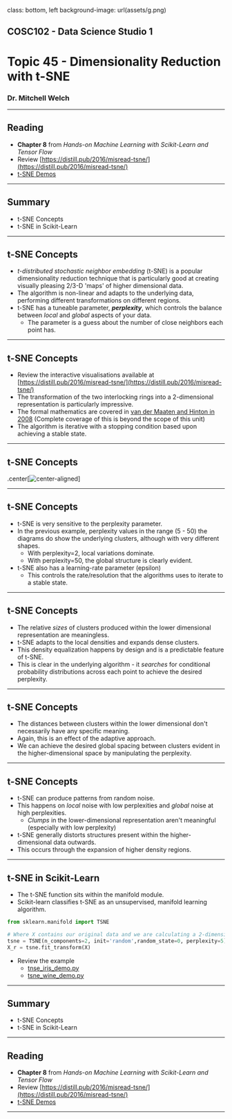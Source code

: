 class: bottom, left
background-image: url(assets/g.png)

<h2 class="title_headings_sml">COSC102 - Data Science Studio 1</h2>

<h1 class="title_headings_sml"> Topic 45 - Dimensionality Reduction with t-SNE</h1>

<h3 class="title_headings_sml"> Dr. Mitchell Welch </h3>

---


## Reading

* **Chapter 8** from *Hands-on Machine Learning with Scikit-Learn and Tensor Flow*
* Review [https://distill.pub/2016/misread-tsne/](https://distill.pub/2016/misread-tsne/)
* [t-SNE Demos](http://turing.une.edu.au/~cosc102/topics/topic_45/)

---

## Summary

* t-SNE Concepts
* t-SNE in Scikit-Learn 

---

## t-SNE Concepts

* *t-distributed stochastic neighbor embedding* (t-SNE) is a popular dimensionality reduction technique that is particularly good at creating visually pleasing 2/3-D 'maps' of higher dimensional data.
* The algorithm is non-linear and adapts to the underlying data, performing different transformations on different regions.
* t-SNE has a tuneable parameter, ***perplexity***, which controls the balance between *local* and *global* aspects of your data. 
  * The parameter is a guess about the number of close neighbors each point has.

---

## t-SNE Concepts

* Review the interactive visualisations available at [https://distill.pub/2016/misread-tsne/](https://distill.pub/2016/misread-tsne/)
* The transformation of the two interlocking rings into a 2-dimensional representation is particularly impressive.
* The formal mathematics are covered in [van der Maaten and Hinton in 2008](https://www.jmlr.org/papers/volume9/vandermaaten08a/vandermaaten08a.pdf) (Complete coverage of this is beyond the scope of this unit)
* The algorithm is iterative with a stopping condition based upon achieving a stable state.


---

## t-SNE Concepts

.center[![center-aligned](assets/topic_45/perp.png)]

---

## t-SNE Concepts

* t-SNE is very sensitive to the perplexity parameter.
* In the previous example, perplexity values in the range (5 - 50) the diagrams do show the underlying clusters, although with very different shapes.
  * With perplexity=2, local variations dominate.
  * With perplexity=50, the global structure is clearly evident.
* t-SNE also has a learning-rate parameter (epsilon)
  * This controls the rate/resolution that the algorithms uses to iterate to a stable state. 

---

## t-SNE Concepts

* The relative *sizes* of clusters produced within the lower dimensional representation are meaningless. 
* t-SNE adapts to the local densities and expands dense clusters.
* This density equalization happens by design and is a predictable feature of t-SNE.
* This is clear in the underlying algorithm -  it *searches* for conditional probability distributions across each point to achieve the desired perplexity.


---

## t-SNE Concepts

* The distances between clusters within the lower dimensional don't necessarily have any specific meaning.
* Again, this is an effect of the adaptive approach.
* We can achieve the desired global spacing between clusters evident in the higher-dimensional space by manipulating the perplexity.

---

## t-SNE Concepts

* t-SNE can produce patterns from random noise.
* This happens on *local* noise with low perplexities and *global* noise at high perplexities.
  * *Clumps* in the lower-dimensional representation aren't meaningful (especially with low perplexity)
* t-SNE generally distorts structures present within the higher-dimensional data outwards.
* This occurs through the expansion of higher density regions. 

---

## t-SNE in Scikit-Learn 

* The t-SNE function sits within the manifold module.
* Scikit-learn classifies t-SNE as an unsupervised, manifold learning algorithm.

```python
from sklearn.manifold import TSNE

# Where X contains our original data and we are calculating a 2-dimensional set.
tsne = TSNE(n_components=2, init='random',random_state=0, perplexity=5)
X_r = tsne.fit_transform(X)

```

* Review the example
  * [tnse_iris_demo.py](http://turing.une.edu.au/~cosc102/topics/topic_45/tnse_iris_demo.py)
  * [tsne_wine_demo.py](http://turing.une.edu.au/~cosc102/topics/topic_45/tsne_wine_demo.py)

---

## Summary

* t-SNE Concepts
* t-SNE in Scikit-Learn 

---

## Reading

* **Chapter 8** from *Hands-on Machine Learning with Scikit-Learn and Tensor Flow*
* Review [https://distill.pub/2016/misread-tsne/](https://distill.pub/2016/misread-tsne/)
* [t-SNE Demos](http://turing.une.edu.au/~cosc102/topics/topic_45/)

---


